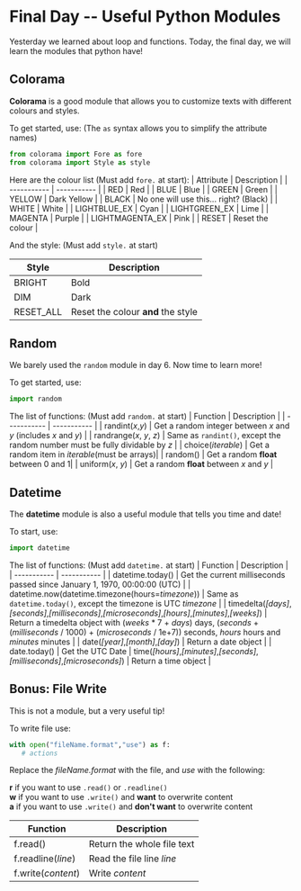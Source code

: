 # Final Day -- Useful Python Modules

Yesterday we learned about loop and functions. Today, the final day, we will learn the modules that python have!

## Colorama
**Colorama** is a good module that allows you to customize texts with different colours and styles.

To get started, use: (The `as` syntax allows you to simplify the attribute names)
```python
from colorama import Fore as fore
from colorama import Style as style
```

Here are the colour list (Must add `fore.` at start):
| Attribute | Description |
| ----------- | ----------- |
| RED | Red |
| BLUE | Blue |
| GREEN | Green |
| YELLOW | Dark Yellow |
| BLACK | No one will use this... right? (Black) |
| WHITE | White |
| LIGHTBLUE_EX | Cyan |
| LIGHTGREEN_EX | Lime |
| MAGENTA | Purple |
| LIGHTMAGENTA_EX | Pink |
| RESET | Reset the colour |

And the style: (Must add `style.` at start)

| Style | Description |
| ----------- | ----------- |
| BRIGHT | Bold |
| DIM | Dark |
| RESET_ALL | Reset the colour **and** the style |

## Random

We barely used the `random` module in day 6. Now time to learn more!

To get started, use:
```python
import random
```

The list of functions: (Must add `random.` at start)
| Function | Description |
| ----------- | ----------- |
| randint(*x*,*y*) | Get a random integer between *x* and *y* (includes *x* and *y*) |
| randrange(*x*, *y*, *z*) | Same as `randint()`, except the random number must be fully dividable by *z* |
| choice(*iterable*) | Get a random item in *iterable*(must be arrays)|
| random() | Get a random **float** between 0 and 1|
| uniform(*x*, *y*) | Get a random **float** between *x* and *y* |

## Datetime

The **datetime** module is also a useful module that tells you time and date!

To start, use:
```python
import datetime
```

The list of functions: (Must add `datetime.` at start)
| Function | Description |
| ----------- | ----------- |
| datetime.today() | Get the current milliseconds passed since January 1, 1970, 00\:00:00 (UTC) |
| datetime.now(datetime.timezone(hours=*timezone*)) | Same as `datetime.today()`, except the timezone is UTC *timezone* |
| timedelta(*[days]*,*[seconds]*,*[milliseconds]*,*[microseconds]*,*[hours]*,*[minutes]*,*[weeks]*) | Return a timedelta object with (*weeks* * 7 + *days*) days, (*seconds* + (*milliseconds* / 1000) + (*microseconds* / 1e+7)) seconds, *hours* hours and *minutes* minutes |
| date(*[year]*,*[month]*,*[day]*) | Return a date object |
| date.today() | Get the UTC Date
| time(*[hours]*,*[minutes]*,*[seconds]*,*[milliseconds]*,*[microseconds]*) | Return a time object |

## Bonus: File Write

This is not a module, but a very useful tip!

To write file use:
```python
with open("fileName.format","use") as f:
   # actions
```

Replace the *fileName.format* with the file, and *use* with the following:

**r** if you want to use `.read()` or `.readline()`  
**w** if you want to use `.write()` and **want** to overwrite content  
**a** if you want to use `.write()` and **don't want** to overwrite content

| Function | Description |
| ----------- | ----------- |
| f.read() | Return the whole file text |
| f.readline(*line*) | Read the file line *line* |
| f.write(*content*) | Write *content* |
